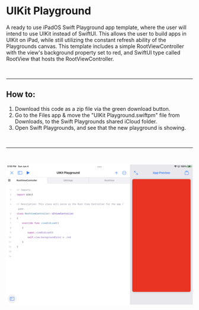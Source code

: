 # UIKit Playground

A ready to use iPadOS Swift Playground app template, where the user will intend to use UIKit instead of SwiftUI. This allows the user to build apps in UIKit on iPad, while still utilizing the constant refresh ability of the Playgrounds canvas. This template includes a simple RootViewController with the view's background property set to red, and SwiftUI type called RootView that hosts the RootViewController.

<br />
<hr>

## How to:

1. Download this code as a zip file via the green download button.
2. Go to the Files app & move the "UIKit Playground.swiftpm" file from Downloads, to the Swift Playgrounds shared iCloud folder.
3. Open Swift Playgrounds, and see that the new playground is showing.

<br />
<hr>
<br />

<p align="center">
	<img src="screenshot.png" alt="Swift Playgrounds SS" class="center">
</p>

